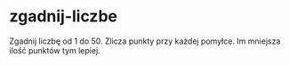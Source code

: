 # zgadnij-liczbe

Zgadnij liczbę od 1 do 50. Zlicza punkty przy każdej pomyłce. Im mniejsza ilość punktów tym lepiej.
